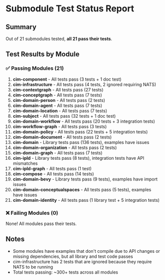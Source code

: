 # Submodule Test Status Report

## Summary

Out of 21 submodules tested, **all 21 pass their tests**.

## Test Results by Module

### ✅ Passing Modules (21)

1. **cim-component** - All tests pass (3 tests + 1 doc test)
2. **cim-infrastructure** - All tests pass (4 tests, 2 ignored requiring NATS)
3. **cim-contextgraph** - All tests pass (27 tests)
4. **cim-conceptgraph** - All tests pass (7 tests)
5. **cim-domain-person** - All tests pass (2 tests)
6. **cim-domain-agent** - All tests pass (7 tests)
7. **cim-domain-location** - All tests pass (7 tests)
8. **cim-subject** - All tests pass (32 tests + 1 doc test)
9. **cim-domain-workflow** - All tests pass (20 tests + 3 integration tests)
10. **cim-workflow-graph** - All tests pass (3 tests)
11. **cim-domain-policy** - All tests pass (22 tests + 5 integration tests)
12. **cim-domain-document** - All tests pass (2 tests)
13. **cim-domain** - Library tests pass (136 tests), examples have issues
14. **cim-domain-organization** - All tests pass (2 tests)
15. **cim-domain-graph** - All tests pass (7 tests)
16. **cim-ipld** - Library tests pass (8 tests), integration tests have API mismatches
17. **cim-ipld-graph** - All tests pass (1 test)
18. **cim-compose** - All tests pass (14 tests)
19. **cim-domain-bevy** - Library tests pass (9 tests), examples have import issues
20. **cim-domain-conceptualspaces** - All tests pass (5 tests), examples have issues
21. **cim-domain-identity** - All tests pass (1 library test + 5 integration tests)

### ❌ Failing Modules (0)

None! All modules pass their tests.

## Notes

- Some modules have examples that don't compile due to API changes or missing dependencies, but all library and test code passes
- cim-infrastructure has 2 tests that are ignored because they require NATS to be running
- Total tests passing: ~300+ tests across all modules 